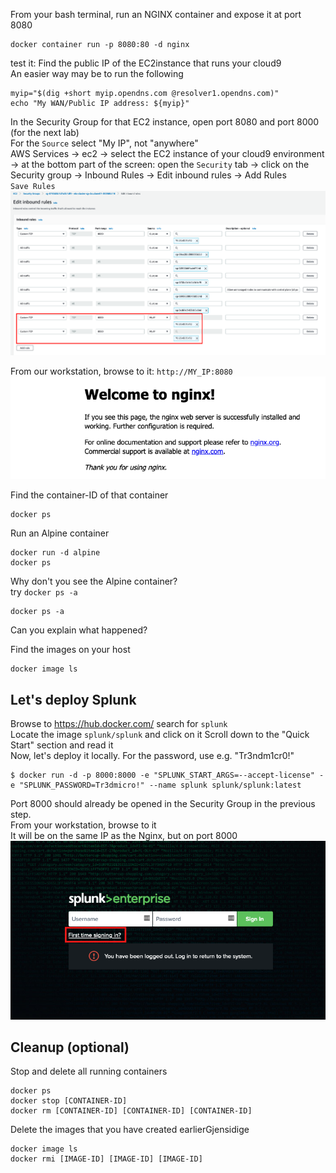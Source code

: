 From your bash terminal, run an NGINX container and expose it at port 8080
```shell
docker container run -p 8080:80 -d nginx 
```
test it:
Find the public IP of the EC2instance that runs your cloud9  
An easier way may be to run the following
```shell
myip="$(dig +short myip.opendns.com @resolver1.opendns.com)"
echo "My WAN/Public IP address: ${myip}"
```

In the Security Group for that EC2 instance, open port 8080 and port 8000 (for the next lab)   
For the `Source` select "My IP", not "anywhere"  
AWS Services -> ec2 -> select the EC2 instance of your cloud9 environment -> at the bottom part of the screen: open the `Security` tab -> click on the Security group -> Inbound Rules -> Edit inbound rules -> Add Rules  
`Save Rules`
![securityGroups](images/securityGroups.png)

From our workstation, browse to it:  `http://MY_IP:8080`  
![welcomeToNginx](images/welcomeToNginx.png)  

Find the container-ID of that container  
```shell
docker ps  
```
Run an Alpine container
```shell
docker run -d alpine
docker ps
```

Why don't you see the Alpine container?  
try `docker ps -a`
```shell
docker ps -a
```
Can you explain what happened?

Find the images on your host
```shell
docker image ls
```

## Let's deploy Splunk  
Browse to https://hub.docker.com/ search for `splunk`  
Locate the image `splunk/splunk` and click on it
Scroll down to the "Quick Start" section and read it  
Now, let's deploy it locally.
For the password, use e.g. "Tr3ndm1cr0!"  

```shell
$ docker run -d -p 8000:8000 -e "SPLUNK_START_ARGS=--accept-license" -e "SPLUNK_PASSWORD=Tr3dmicro!" --name splunk splunk/splunk:latest
```
Port 8000 should already be opened in the Security Group in the previous step.  
From your workstation, browse to it  
It will be on the same IP as the Nginx, but on port 8000
![splunk](images/splunk.png) 



## Cleanup (optional)
Stop and delete all running containers
```shell
docker ps
docker stop [CONTAINER-ID]
docker rm [CONTAINER-ID] [CONTAINER-ID] [CONTAINER-ID] 
```
Delete the images that you have created earlierGjensidige
```shell
docker image ls
docker rmi [IMAGE-ID] [IMAGE-ID] [IMAGE-ID]
```
